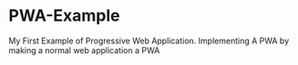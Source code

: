 # PWA-Example
My First Example of Progressive Web Application.
Implementing A PWA by making a normal web application a PWA 

